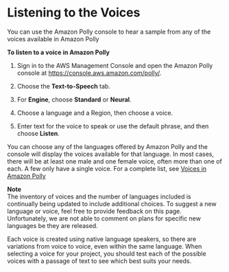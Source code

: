 # Listening to the Voices<a name="listening-voices"></a>

You can use the Amazon Polly console to hear a sample from any of the voices available in Amazon Polly

**To listen to a voice in Amazon Polly**

1. Sign in to the AWS Management Console and open the Amazon Polly console at [https://console\.aws\.amazon\.com/polly/](https://console.aws.amazon.com/polly/)\.

1. Choose the **Text\-to\-Speech** tab\.

1. For **Engine**, choose **Standard** or **Neural**\.

1. Choose a language and a Region, then choose a voice\.

1. Enter text for the voice to speak or use the default phrase, and then choose **Listen**\.

You can choose any of the languages offered by Amazon Polly and the console will display the voices available for that language\. In most cases, there will be at least one male and one female voice, often more than one of each\. A few only have a single voice\. For a complete list, see [Voices in Amazon Polly](voicelist.md)

**Note**  
The inventory of voices and the number of languages included is continually being updated to include additional choices\. To suggest a new language or voice, feel free to provide feedback on this page\. Unfortunately, we are not able to comment on plans for specific new languages be they are released\.

Each voice is created using native language speakers, so there are variations from voice to voice, even within the same language\. When selecting a voice for your project, you should test each of the possible voices with a passage of text to see which best suits your needs\.